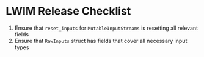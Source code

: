 # LWIM Release Checklist

1. Ensure that `reset_inputs` for `MutableInputStreams` is resetting all relevant fields
2. Ensure that `RawInputs` struct has fields that cover all necessary input types

